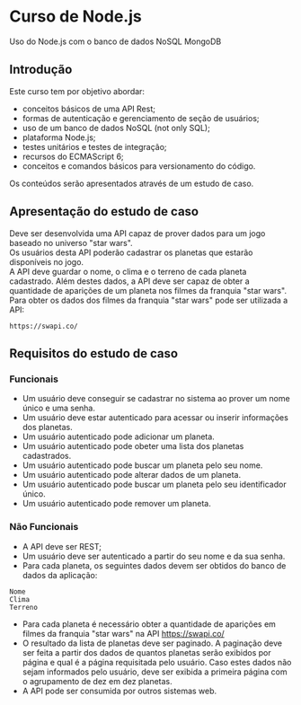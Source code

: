 # Curso de Node.js
Uso do Node.js com o banco de dados NoSQL MongoDB

## Introdução
Este curso tem por objetivo abordar:
- conceitos básicos de uma API Rest;
- formas de autenticação e gerenciamento de seção de usuários;
- uso de um banco de dados NoSQL (not only SQL);
- plataforma Node.js;
- testes unitários e testes de integração;
- recursos do ECMAScript 6;
- conceitos e comandos básicos para versionamento do código.

Os conteúdos serão apresentados através de um estudo de caso.

## Apresentação do estudo de caso
Deve ser desenvolvida uma API capaz de prover dados para um jogo baseado no universo "star wars".   
Os usuários desta API poderão cadastrar os planetas que estarão disponíveis no jogo.   
A API deve guardar o nome, o clima e o terreno de cada planeta cadastrado. Além destes dados, a API deve ser capaz de obter a quantidade de aparições de um planeta nos filmes da franquia "star wars".   
Para obter os dados dos filmes da franquia "star wars" pode ser utilizada a API:
```
https://swapi.co/
```

## Requisitos do estudo de caso

### Funcionais

- Um usuário deve conseguir se cadastrar no sistema ao prover um nome único e uma senha.
- Um usuário deve estar autenticado para acessar ou inserir informações dos planetas.
- Um usuário autenticado pode adicionar um planeta.
- Um usuário autenticado pode obeter uma lista dos planetas cadastrados.
- Um usuário autenticado pode buscar um planeta pelo seu nome.
- Um usuário autenticado pode alterar dados de um planeta.
- Um usuário autenticado pode buscar um planeta pelo seu identificador único.
- Um usuário autenticado pode remover um planeta.

### Não Funcionais
- A API deve ser REST;
- Um usuário deve ser autenticado a partir do seu nome e da sua senha.
- Para cada planeta, os seguintes dados devem ser obtidos do banco de dados da aplicação:
```
Nome
Clima
Terreno
```
- Para cada planeta é necessário obter a quantidade de aparições em filmes da franquia "star wars" na API https://swapi.co/
- O resultado da lista de planetas deve ser paginado. A paginação deve ser feita a partir dos dados de quantos planetas serão exibidos por página e qual é a página requisitada pelo usuário. Caso estes dados não sejam informados pelo usuário, deve ser exibida a primeira página com o agrupamento de dez em dez planetas.
- A API pode ser consumida por outros sistemas web.
